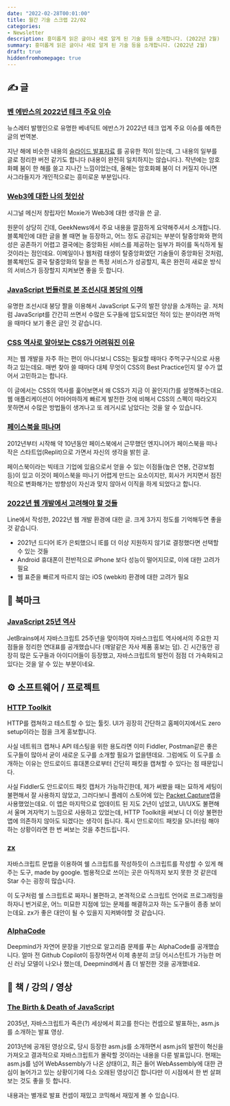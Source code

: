 ```yaml
---
date: "2022-02-28T00:01:00"
title: 월간 기술 스크랩 22/02
categories:
- Newsletter
description: 흥미롭게 읽은 글이나 새로 알게 된 기술 등을 소개합니다. (2022년 2월)
summary: 흥미롭게 읽은 글이나 새로 알게 된 기술 등을 소개합니다. (2022년 2월)
draft: true
hiddenfromhomepage: true
---
```


## ✍️ 글

### [벤 에반스의 2022년 테크 주요 이슈](https://ebadak.news/2022/01/09/2022-questions/)

뉴스레터 발행인으로 유명한 베네딕트 에반스가 2022년 테크 업계 주요 이슈를 예측한 글의 번역본.

지난 해에 비슷한 내용의 [슬라이드 발표자료](https://ryanking13.github.io/2021/12/31/monthly-log-2112.html#-%EC%B1%85--%EA%B0%95%EC%9D%98--%EC%98%81%EC%83%81)
를 공유한 적이 있는데, 그 내용의 일부를 글로 정리한 버전 같기도 합니다
(내용이 완전히 일치하지는 않습니다.).
작년에는 암호화폐 붐이 한 해를 쓸고 지나간 느낌이었는데,
올해는 암호화폐 붐이 더 커질지 아니면 사그라들지가 개인적으로는
흥미로운 부분입니다.

### [Web3에 대한 나의 첫인상](https://news.hada.io/topic?id=5771)

시그널 메신저 창립자인 Moxie가 Web3에 대한 생각을 쓴 글.

원문이 상당히 긴데, GeekNews에서 주요 내용을 깔끔하게 요약해주셔서 소개합니다.
블록체인에 대한 글을 볼 때면 늘 등장하고, 어느 정도 공감되는 부분이
탈중앙화와 편의성은 공존하기 어렵고 결국에는 중앙화된 서비스를 제공하는 일부가
파이를 독식하게 될 것이라는 점인데요.
이메일이나 웹처럼 태생이 탈중앙화였던 기술들이 중앙화된 것처럼,
블록체인도 결국 탈중앙화의 탈을 쓴 특정 서비스가 성공할지,
혹은 완전히 새로운 방식의 서비스가 등장할지 지켜보면 좋을 듯 합니다.

### [JavaScript 번들러로 본 조선시대 붕당의 이해](https://wormwlrm.github.io/2020/08/12/History-of-JavaScript-Modules-and-Bundlers.html)

유명한 조선시대 붕당 짤을 이용해서 JavaScript 도구의 발전 양상을 소개하는 글.
저처럼 JavaScript를 간간히 쓰면서 수많은 도구들에 압도되었던 적이 있는 분이라면
까먹을 때마다 보기 좋은 글인 것 같습니다.

### [CSS 역사로 알아보는 CSS가 어려워진 이유](https://velog.io/@teo/css-history-1)

저는 웹 개발을 자주 하는 편이 아니다보니 CSS는 필요할 때마다 주먹구구식으로 사용하고 있는데요.
매번 찾아 쓸 때마다 대체 무엇이 CSS의 Best Practice인지 알 수가 없어서 고민하고는 합니다.

이 글에서는 CSS의 역사를 훑어보면서 왜 CSS가 지금 이 꼴인지(?)를 설명해주는데요.
웹 애플리케이션이 어마어마하게 빠르게 발전한 것에 비해서 CSS의 스펙이 따라오지 못하면서
수많은 방법들이 생겨나고 또 레거시로 남았다는 것을 알 수 있습니다.

### [페이스북을 떠나며](https://frantic.im/leaving-facebook/)

2012년부터 시작해 약 10년동안 페이스북에서 근무했던 엔지니어가 페이스북을 떠나
작은 스타트업(Replit)으로 가면서 자신의 생각을 밝힌 글.

페이스북이라는 빅테크 기업에 있음으로서 얻을 수 있는 이점들(높은 연봉, 건강보험 등)이 있고
이것이 페이스북을 떠나기 어렵게 만드는 요소이지만,
회사가 커지면서 점진적으로 변화해가는 방향성이 자신과 맞지 않아서 이직을 하게 되었다고 합니다.

### [2022년 웹 개발에서 고려해야 할 것들](https://engineering.linecorp.com/ko/blog/the-baseline-for-web-development-in-2022/)

Line에서 작성한, 2022년 웹 개발 환경에 대한 글.
크게 3가지 정도를 기억해두면 좋을 것 같습니다.

- 2021년 드디어 IE가 은퇴했으니 IE를 더 이상 지원하지 않기로 결정했다면 선택할 수 있는 것들
- Android 휴대폰이 전반적으로 iPhone 보다 성능이 떨어지므로, 이에 대한 고려가 필요
- 웹 표준을 빠르게 따르지 않는 iOS (webkit) 환경에 대한 고려가 필요

## 📌 북마크

### [JavaScript 25년 역사](https://www.jetbrains.com/ko-kr/lp/javascript-25/)

JetBrains에서 자바스크립트 25주년을 맞이하여 자바스크립트 역사에서의
주요한 지점들을 정리한 연대표를 공개했습니다 (깨알같은 자사 제품 홍보는 덤).
긴 시간동안 굉장히 많은 도구들과 아이디어들이 등장했고,
자바스크립트의 발전이 점점 더 가속화되고 있다는 것을 알 수 있는 부분이네요.


<!-- ## 📰 기술 뉴스 -->

## ⚙️ 소프트웨어 / 프로젝트

### [HTTP Toolkit](https://httptoolkit.tech/)

HTTP를 캡쳐하고 테스트할 수 있는 툴킷.
UI가 굉장히 간단하고 홈페이지에서도 zero setup이라는 점을 크게 홍보합니다.

사실 네트워크 캡쳐나 API 테스팅을 위한 용도라면 이미 Fiddler, Postman같은 좋은 도구들이 많아서 굳이
새로운 도구를 소개할 필요가 없을텐데요.
그럼에도 이 도구를 소개하는 이유는 안드로이드 휴대폰으로부터 간단히 패킷을 캡쳐할 수 있다는 점 때문입니다.

사실 Fiddler도 안드로이드 패킷 캡처가 가능하긴한데,
제가 써봤을 때는 묘하게 세팅이 불편해서 잘 사용하지 않았고,
그러다보니 플레이 스토어에 있는 [Packet Capture](https://play.google.com/store/apps/details?id=app.greyshirts.sslcapture)앱을 사용했었는데요.
이 앱은 마지막으로 업데이트 된 지도 2년이 넘었고, UI/UX도 불편해서 울며 겨자먹기 느낌으로 사용하고 있었는데,
HTTP Toolkit을 써보니 더 이상 불편한 앱에 의존하지 않아도 되겠다는 생각이 듭니다.
혹시 안드로이드 패킷을 모니터링 해야하는 상황이라면 한 번 써보는 것을 추천드립니다.

### [zx](https://github.com/google/zx)

자바스크립트 문법을 이용하여 쉘 스크립트를 작성하듯이 스크립트를 작성할 수 있게 해주는 도구, made by google.
범용적으로 쓰이는 곳은 아직까지 보지 못한 것 같은데 Star 수는 굉장히 많습니다.

이 도구처럼 쉘 스크립트로 짜자니 불편하고, 본격적으로 스크립트 언어로 프로그래밍을 하자니 번거로운,
어느 미묘한 지점에 있는 문제를 해결하고자 하는 도구들이 종종 보이는데요.
zx가 좋은 대안이 될 수 있을지 지켜봐야할 것 같습니다.

### [AlphaCode](https://mobile.twitter.com/DeepMind/status/1488907829276725252)

Deepmind가 자연어 문장을 기반으로 알고리즘 문제를 푸는 AlphaCode를 공개했습니다.
얼마 전 Github Copilot이 등장하면서 이제 충분히 코딩 어시스턴트가 가능한 머신 러닝 모델이 나오나 했는데,
Deepmind에서 좀 더 발전한 것을 공개했네요.


## 📙 책 / 강의 / 영상

### [The Birth & Death of JavaScript](https://www.destroyallsoftware.com/talks/the-birth-and-death-of-javascript)

2035년, 자바스크립트가 죽은(?) 세상에서 회고를 한다는 컨셉으로 발표하는, asm.js를 소개하는 발표 영상.

2013년에 공개된 영상으로, 당시 등장한 asm.js를 소개하면서 asm.js의 발전이 혁신을 가져오고
결과적으로 자바스크립트가 몰락할 것이라는 내용을 다룬 발표입니다.
현재는 asm.js를 넘어 WebAssembly가 나온 상태이고, 최근 들어 WebAssembly에 대한 관심이 늘어가고 있는 상황이기에
다소 오래된 영상이긴 합니다만 이 시점에서 한 번 살펴보는 것도 좋을 듯 합니다.

내용과는 별개로 발표 컨셉이 재밌고 코믹해서 재밌게 볼 수 있습니다.

